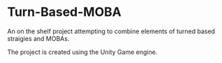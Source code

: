 # Turn-Based-MOBA
An on the shelf project attempting to combine elements of turned based straigies and MOBAs. 

The project is created using the Unity Game engine.
